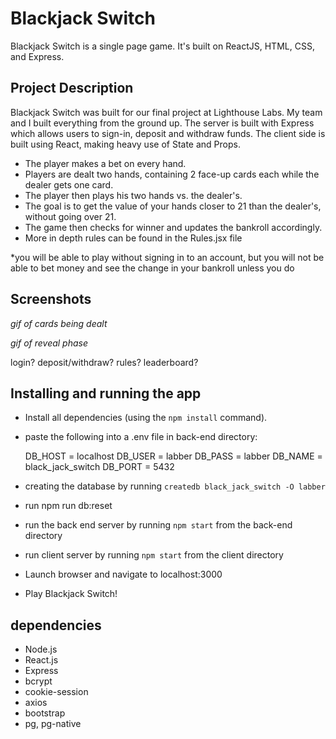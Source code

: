 # Blackjack Switch

Blackjack Switch is a single page game.
It's built on ReactJS, HTML, CSS, and Express.

## Project Description

Blackjack Switch was built for our final project at Lighthouse Labs. My team and I built everything from the ground up. The server is built with Express which allows users to sign-in, deposit and withdraw funds. The client side is built using React, making heavy use of State and Props.

- The player makes a bet on every hand.
- Players are dealt two hands, containing 2 face-up cards each while the dealer gets one card.
- The player then plays his two hands vs. the dealer's.
- The goal is to get the value of your hands closer to 21 than the dealer's, without going over 21.
- The game then checks for winner and updates the bankroll accordingly.
- More in depth rules can be found in the Rules.jsx file 

*you will be able to play without signing in to an account, but you will not be able to bet money and see the change in your bankroll unless you do


## Screenshots


*gif of cards being dealt*

*gif of reveal phase*

login?
deposit/withdraw?
rules?
leaderboard?


## Installing and running the app

- Install all dependencies (using the `npm install` command).
- paste the following into a .env file in back-end directory:

  DB_HOST = localhost
  DB_USER = labber
  DB_PASS = labber
  DB_NAME = black_jack_switch
  DB_PORT = 5432

- creating the database by running `createdb black_jack_switch -O labber`
- run npm run db:reset
- run the back end server by running `npm start` from the back-end directory
- run client server by running `npm start` from the client directory
- Launch browser and navigate to localhost:3000
- Play Blackjack Switch!

## dependencies

- Node.js
- React.js
- Express
- bcrypt
- cookie-session
- axios
- bootstrap
- pg, pg-native
